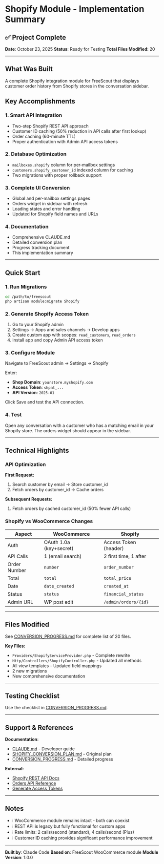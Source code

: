 # Shopify Module - Implementation Summary

## ✅ Project Complete

**Date**: October 23, 2025
**Status**: Ready for Testing
**Total Files Modified**: 20

---

## What Was Built

A complete Shopify integration module for FreeScout that displays customer order history from Shopify stores in the conversation sidebar.

## Key Accomplishments

### 1. Smart API Integration
- Two-step Shopify REST API approach
- Customer ID caching (50% reduction in API calls after first lookup)
- Order caching (60-minute TTL)
- Proper authentication with Admin API access tokens

### 2. Database Optimization
- `mailboxes.shopify` column for per-mailbox settings
- `customers.shopify_customer_id` indexed column for caching
- Two migrations with proper rollback support

### 3. Complete UI Conversion
- Global and per-mailbox settings pages
- Orders widget in sidebar with refresh
- Loading states and error handling
- Updated for Shopify field names and URLs

### 4. Documentation
- Comprehensive CLAUDE.md
- Detailed conversion plan
- Progress tracking document
- This implementation summary

---

## Quick Start

### 1. Run Migrations
```bash
cd /path/to/freescout
php artisan module:migrate Shopify
```

### 2. Generate Shopify Access Token
1. Go to your Shopify admin
2. Settings → Apps and sales channels → Develop apps
3. Create custom app with scopes: `read_customers`, `read_orders`
4. Install app and copy Admin API access token

### 3. Configure Module
Navigate to FreeScout admin → Settings → Shopify

Enter:
- **Shop Domain**: `yourstore.myshopify.com`
- **Access Token**: `shpat_...`
- **API Version**: `2025-01`

Click Save and test the API connection.

### 4. Test
Open any conversation with a customer who has a matching email in your Shopify store. The orders widget should appear in the sidebar.

---

## Technical Highlights

### API Optimization
**First Request:**
1. Search customer by email → Store customer_id
2. Fetch orders by customer_id → Cache orders

**Subsequent Requests:**
1. Fetch orders by cached customer_id (50% fewer API calls)

### Shopify vs WooCommerce Changes

| Aspect | WooCommerce | Shopify |
|--------|-------------|---------|
| Auth | OAuth 1.0a (key+secret) | Access Token (header) |
| API Calls | 1 (email search) | 2 first time, 1 after |
| Order Number | `number` | `order_number` |
| Total | `total` | `total_price` |
| Date | `date_created` | `created_at` |
| Status | `status` | `financial_status` |
| Admin URL | WP post edit | `/admin/orders/{id}` |

---

## Files Modified

See [CONVERSION_PROGRESS.md](CONVERSION_PROGRESS.md) for complete list of 20 files.

**Key Files:**
- `Providers/ShopifyServiceProvider.php` - Complete rewrite
- `Http/Controllers/ShopifyController.php` - Updated all methods
- All view templates - Updated field mappings
- 2 new migrations
- New comprehensive documentation

---

## Testing Checklist

Use the checklist in [CONVERSION_PROGRESS.md](CONVERSION_PROGRESS.md#testing-checklist).

---

## Support & References

**Documentation:**
- [CLAUDE.md](CLAUDE.md) - Developer guide
- [SHOPIFY_CONVERSION_PLAN.md](SHOPIFY_CONVERSION_PLAN.md) - Original plan
- [CONVERSION_PROGRESS.md](CONVERSION_PROGRESS.md) - Detailed progress

**External:**
- [Shopify REST API Docs](https://shopify.dev/docs/api/admin-rest)
- [Orders API Reference](https://shopify.dev/docs/api/admin-rest/2025-01/resources/order)
- [Generate Access Tokens](https://shopify.dev/docs/apps/build/authentication-authorization/access-tokens/generate-app-access-tokens-admin)

---

## Notes

- ℹ️ WooCommerce module remains intact - both can coexist
- ℹ️ REST API is legacy but fully functional for custom apps
- ℹ️ Rate limits: 2 calls/second (standard), 4 calls/second (Plus)
- ℹ️ Customer ID caching provides significant performance improvement

---

**Built by**: Claude Code
**Based on**: FreeScout WooCommerce module
**Module Version**: 1.0.0
